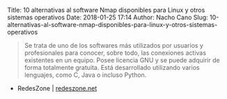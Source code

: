 Title: 10 alternativas al software Nmap disponibles para Linux y otros sistemas operativos
Date: 2018-01-25 17:14
Author: Nacho Cano
Slug: 10-alternativas-al-software-nmap-disponibles-para-linux-y-otros-sistemas-operativos

> Se trata de uno de los softwares más utilizados por usuarios y profesionales
> para conocer, sobre todo, las conexiones activas existentes en un equipo.
> Posee licencia GNU y se puede adquirir de forma totalmente gratuita. Está
> desarrollado utilizando varios lenguajes, como C, Java o incluso Python.

- RedesZone | [redeszone.net][]

  [redeszone.net]: https://www.redeszone.net/2018/01/24/10-alternativas-al-software-nmap-disponibles-linux-otros-sistemas-operativos/
    "10 alternativas al software Nmap disponibles para Linux y otros sistemas operativos"
